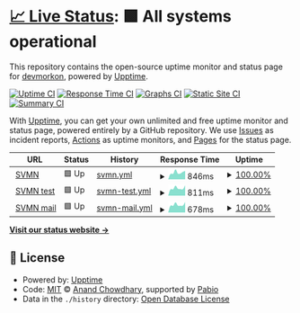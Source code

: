 # [📈 Live Status](https://devmorkon.github.io/upptime): <!--live status--> **🟩 All systems operational**

This repository contains the open-source uptime monitor and status page for [devmorkon](https://devmorkon.github.io/upptime), powered by [Upptime](https://github.com/upptime/upptime).

[![Uptime CI](https://github.com/devmorkon/upptime/workflows/Uptime%20CI/badge.svg)](https://github.com/devmorkon/upptime/actions?query=workflow%3A%22Uptime+CI%22)
[![Response Time CI](https://github.com/devmorkon/upptime/workflows/Response%20Time%20CI/badge.svg)](https://github.com/devmorkon/upptime/actions?query=workflow%3A%22Response+Time+CI%22)
[![Graphs CI](https://github.com/devmorkon/upptime/workflows/Graphs%20CI/badge.svg)](https://github.com/devmorkon/upptime/actions?query=workflow%3A%22Graphs+CI%22)
[![Static Site CI](https://github.com/devmorkon/upptime/workflows/Static%20Site%20CI/badge.svg)](https://github.com/devmorkon/upptime/actions?query=workflow%3A%22Static+Site+CI%22)
[![Summary CI](https://github.com/devmorkon/upptime/workflows/Summary%20CI/badge.svg)](https://github.com/devmorkon/upptime/actions?query=workflow%3A%22Summary+CI%22)

With [Upptime](https://upptime.js.org), you can get your own unlimited and free uptime monitor and status page, powered entirely by a GitHub repository. We use [Issues](https://github.com/devmorkon/upptime/issues) as incident reports, [Actions](https://github.com/devmorkon/upptime/actions) as uptime monitors, and [Pages](https://devmorkon.github.io/upptime) for the status page.

<!--start: status pages-->
<!-- This summary is generated by Upptime (https://github.com/upptime/upptime) -->
<!-- Do not edit this manually, your changes will be overwritten -->
<!-- prettier-ignore -->
| URL | Status | History | Response Time | Uptime |
| --- | ------ | ------- | ------------- | ------ |
| <img alt="" src="https://icons.duckduckgo.com/ip3/svmidden.nl.ico" height="13"> [SVMN](https://svmidden.nl) | 🟩 Up | [svmn.yml](https://github.com/devmorkon/upptime/commits/HEAD/history/svmn.yml) | <details><summary><img alt="Response time graph" src="./graphs/svmn/response-time-week.png" height="20"> 846ms</summary><br><a href="https://devmorkon.github.io/upptime/history/svmn"><img alt="Response time 895" src="https://img.shields.io/endpoint?url=https%3A%2F%2Fraw.githubusercontent.com%2Fdevmorkon%2Fupptime%2FHEAD%2Fapi%2Fsvmn%2Fresponse-time.json"></a><br><a href="https://devmorkon.github.io/upptime/history/svmn"><img alt="24-hour response time 713" src="https://img.shields.io/endpoint?url=https%3A%2F%2Fraw.githubusercontent.com%2Fdevmorkon%2Fupptime%2FHEAD%2Fapi%2Fsvmn%2Fresponse-time-day.json"></a><br><a href="https://devmorkon.github.io/upptime/history/svmn"><img alt="7-day response time 846" src="https://img.shields.io/endpoint?url=https%3A%2F%2Fraw.githubusercontent.com%2Fdevmorkon%2Fupptime%2FHEAD%2Fapi%2Fsvmn%2Fresponse-time-week.json"></a><br><a href="https://devmorkon.github.io/upptime/history/svmn"><img alt="30-day response time 983" src="https://img.shields.io/endpoint?url=https%3A%2F%2Fraw.githubusercontent.com%2Fdevmorkon%2Fupptime%2FHEAD%2Fapi%2Fsvmn%2Fresponse-time-month.json"></a><br><a href="https://devmorkon.github.io/upptime/history/svmn"><img alt="1-year response time 895" src="https://img.shields.io/endpoint?url=https%3A%2F%2Fraw.githubusercontent.com%2Fdevmorkon%2Fupptime%2FHEAD%2Fapi%2Fsvmn%2Fresponse-time-year.json"></a></details> | <details><summary><a href="https://devmorkon.github.io/upptime/history/svmn">100.00%</a></summary><a href="https://devmorkon.github.io/upptime/history/svmn"><img alt="All-time uptime 100.00%" src="https://img.shields.io/endpoint?url=https%3A%2F%2Fraw.githubusercontent.com%2Fdevmorkon%2Fupptime%2FHEAD%2Fapi%2Fsvmn%2Fuptime.json"></a><br><a href="https://devmorkon.github.io/upptime/history/svmn"><img alt="24-hour uptime 100.00%" src="https://img.shields.io/endpoint?url=https%3A%2F%2Fraw.githubusercontent.com%2Fdevmorkon%2Fupptime%2FHEAD%2Fapi%2Fsvmn%2Fuptime-day.json"></a><br><a href="https://devmorkon.github.io/upptime/history/svmn"><img alt="7-day uptime 100.00%" src="https://img.shields.io/endpoint?url=https%3A%2F%2Fraw.githubusercontent.com%2Fdevmorkon%2Fupptime%2FHEAD%2Fapi%2Fsvmn%2Fuptime-week.json"></a><br><a href="https://devmorkon.github.io/upptime/history/svmn"><img alt="30-day uptime 100.00%" src="https://img.shields.io/endpoint?url=https%3A%2F%2Fraw.githubusercontent.com%2Fdevmorkon%2Fupptime%2FHEAD%2Fapi%2Fsvmn%2Fuptime-month.json"></a><br><a href="https://devmorkon.github.io/upptime/history/svmn"><img alt="1-year uptime 100.00%" src="https://img.shields.io/endpoint?url=https%3A%2F%2Fraw.githubusercontent.com%2Fdevmorkon%2Fupptime%2FHEAD%2Fapi%2Fsvmn%2Fuptime-year.json"></a></details>
| <img alt="" src="https://icons.duckduckgo.com/ip3/test.svmidden.nl.ico" height="13"> [SVMN test](https://test.svmidden.nl) | 🟩 Up | [svmn-test.yml](https://github.com/devmorkon/upptime/commits/HEAD/history/svmn-test.yml) | <details><summary><img alt="Response time graph" src="./graphs/svmn-test/response-time-week.png" height="20"> 811ms</summary><br><a href="https://devmorkon.github.io/upptime/history/svmn-test"><img alt="Response time 882" src="https://img.shields.io/endpoint?url=https%3A%2F%2Fraw.githubusercontent.com%2Fdevmorkon%2Fupptime%2FHEAD%2Fapi%2Fsvmn-test%2Fresponse-time.json"></a><br><a href="https://devmorkon.github.io/upptime/history/svmn-test"><img alt="24-hour response time 840" src="https://img.shields.io/endpoint?url=https%3A%2F%2Fraw.githubusercontent.com%2Fdevmorkon%2Fupptime%2FHEAD%2Fapi%2Fsvmn-test%2Fresponse-time-day.json"></a><br><a href="https://devmorkon.github.io/upptime/history/svmn-test"><img alt="7-day response time 811" src="https://img.shields.io/endpoint?url=https%3A%2F%2Fraw.githubusercontent.com%2Fdevmorkon%2Fupptime%2FHEAD%2Fapi%2Fsvmn-test%2Fresponse-time-week.json"></a><br><a href="https://devmorkon.github.io/upptime/history/svmn-test"><img alt="30-day response time 946" src="https://img.shields.io/endpoint?url=https%3A%2F%2Fraw.githubusercontent.com%2Fdevmorkon%2Fupptime%2FHEAD%2Fapi%2Fsvmn-test%2Fresponse-time-month.json"></a><br><a href="https://devmorkon.github.io/upptime/history/svmn-test"><img alt="1-year response time 882" src="https://img.shields.io/endpoint?url=https%3A%2F%2Fraw.githubusercontent.com%2Fdevmorkon%2Fupptime%2FHEAD%2Fapi%2Fsvmn-test%2Fresponse-time-year.json"></a></details> | <details><summary><a href="https://devmorkon.github.io/upptime/history/svmn-test">100.00%</a></summary><a href="https://devmorkon.github.io/upptime/history/svmn-test"><img alt="All-time uptime 100.00%" src="https://img.shields.io/endpoint?url=https%3A%2F%2Fraw.githubusercontent.com%2Fdevmorkon%2Fupptime%2FHEAD%2Fapi%2Fsvmn-test%2Fuptime.json"></a><br><a href="https://devmorkon.github.io/upptime/history/svmn-test"><img alt="24-hour uptime 100.00%" src="https://img.shields.io/endpoint?url=https%3A%2F%2Fraw.githubusercontent.com%2Fdevmorkon%2Fupptime%2FHEAD%2Fapi%2Fsvmn-test%2Fuptime-day.json"></a><br><a href="https://devmorkon.github.io/upptime/history/svmn-test"><img alt="7-day uptime 100.00%" src="https://img.shields.io/endpoint?url=https%3A%2F%2Fraw.githubusercontent.com%2Fdevmorkon%2Fupptime%2FHEAD%2Fapi%2Fsvmn-test%2Fuptime-week.json"></a><br><a href="https://devmorkon.github.io/upptime/history/svmn-test"><img alt="30-day uptime 100.00%" src="https://img.shields.io/endpoint?url=https%3A%2F%2Fraw.githubusercontent.com%2Fdevmorkon%2Fupptime%2FHEAD%2Fapi%2Fsvmn-test%2Fuptime-month.json"></a><br><a href="https://devmorkon.github.io/upptime/history/svmn-test"><img alt="1-year uptime 100.00%" src="https://img.shields.io/endpoint?url=https%3A%2F%2Fraw.githubusercontent.com%2Fdevmorkon%2Fupptime%2FHEAD%2Fapi%2Fsvmn-test%2Fuptime-year.json"></a></details>
| <img alt="" src="https://icons.duckduckgo.com/ip3/mail.svmidden.nl.ico" height="13"> [SVMN mail](https://mail.svmidden.nl) | 🟩 Up | [svmn-mail.yml](https://github.com/devmorkon/upptime/commits/HEAD/history/svmn-mail.yml) | <details><summary><img alt="Response time graph" src="./graphs/svmn-mail/response-time-week.png" height="20"> 678ms</summary><br><a href="https://devmorkon.github.io/upptime/history/svmn-mail"><img alt="Response time 784" src="https://img.shields.io/endpoint?url=https%3A%2F%2Fraw.githubusercontent.com%2Fdevmorkon%2Fupptime%2FHEAD%2Fapi%2Fsvmn-mail%2Fresponse-time.json"></a><br><a href="https://devmorkon.github.io/upptime/history/svmn-mail"><img alt="24-hour response time 591" src="https://img.shields.io/endpoint?url=https%3A%2F%2Fraw.githubusercontent.com%2Fdevmorkon%2Fupptime%2FHEAD%2Fapi%2Fsvmn-mail%2Fresponse-time-day.json"></a><br><a href="https://devmorkon.github.io/upptime/history/svmn-mail"><img alt="7-day response time 678" src="https://img.shields.io/endpoint?url=https%3A%2F%2Fraw.githubusercontent.com%2Fdevmorkon%2Fupptime%2FHEAD%2Fapi%2Fsvmn-mail%2Fresponse-time-week.json"></a><br><a href="https://devmorkon.github.io/upptime/history/svmn-mail"><img alt="30-day response time 667" src="https://img.shields.io/endpoint?url=https%3A%2F%2Fraw.githubusercontent.com%2Fdevmorkon%2Fupptime%2FHEAD%2Fapi%2Fsvmn-mail%2Fresponse-time-month.json"></a><br><a href="https://devmorkon.github.io/upptime/history/svmn-mail"><img alt="1-year response time 784" src="https://img.shields.io/endpoint?url=https%3A%2F%2Fraw.githubusercontent.com%2Fdevmorkon%2Fupptime%2FHEAD%2Fapi%2Fsvmn-mail%2Fresponse-time-year.json"></a></details> | <details><summary><a href="https://devmorkon.github.io/upptime/history/svmn-mail">100.00%</a></summary><a href="https://devmorkon.github.io/upptime/history/svmn-mail"><img alt="All-time uptime 92.62%" src="https://img.shields.io/endpoint?url=https%3A%2F%2Fraw.githubusercontent.com%2Fdevmorkon%2Fupptime%2FHEAD%2Fapi%2Fsvmn-mail%2Fuptime.json"></a><br><a href="https://devmorkon.github.io/upptime/history/svmn-mail"><img alt="24-hour uptime 100.00%" src="https://img.shields.io/endpoint?url=https%3A%2F%2Fraw.githubusercontent.com%2Fdevmorkon%2Fupptime%2FHEAD%2Fapi%2Fsvmn-mail%2Fuptime-day.json"></a><br><a href="https://devmorkon.github.io/upptime/history/svmn-mail"><img alt="7-day uptime 100.00%" src="https://img.shields.io/endpoint?url=https%3A%2F%2Fraw.githubusercontent.com%2Fdevmorkon%2Fupptime%2FHEAD%2Fapi%2Fsvmn-mail%2Fuptime-week.json"></a><br><a href="https://devmorkon.github.io/upptime/history/svmn-mail"><img alt="30-day uptime 100.00%" src="https://img.shields.io/endpoint?url=https%3A%2F%2Fraw.githubusercontent.com%2Fdevmorkon%2Fupptime%2FHEAD%2Fapi%2Fsvmn-mail%2Fuptime-month.json"></a><br><a href="https://devmorkon.github.io/upptime/history/svmn-mail"><img alt="1-year uptime 92.62%" src="https://img.shields.io/endpoint?url=https%3A%2F%2Fraw.githubusercontent.com%2Fdevmorkon%2Fupptime%2FHEAD%2Fapi%2Fsvmn-mail%2Fuptime-year.json"></a></details>

<!--end: status pages-->

[**Visit our status website →**](https://devmorkon.github.io/upptime)

## 📄 License

- Powered by: [Upptime](https://github.com/upptime/upptime)
- Code: [MIT](./LICENSE) © [Anand Chowdhary](https://anandchowdhary.com), supported by [Pabio](https://pabio.com)
- Data in the `./history` directory: [Open Database License](https://opendatacommons.org/licenses/odbl/1-0/)
